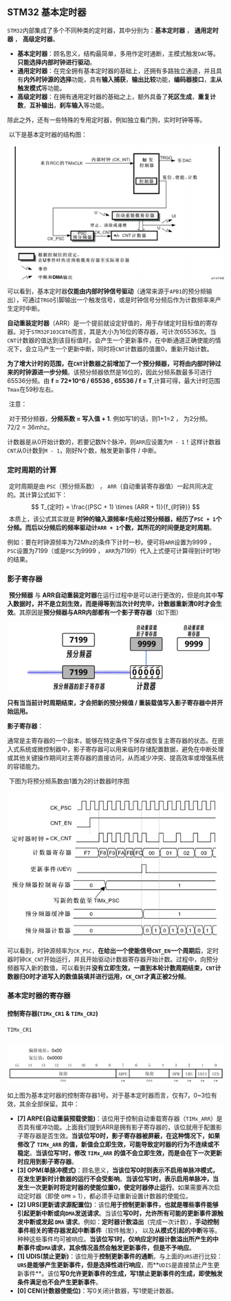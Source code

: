 ## STM32 基本定时器

​	`STM32`内部集成了多个不同种类的定时器，其中分别为：**基本定时器** ， **通用定时器** ， **高级定时器**。

- **基本定时器**：顾名思义，结构最简单，多用作定时通断，主模式触发`DAC`等。**只能选择内部时钟进行驱动**。
- **通用定时器**：在完全拥有基本定时器的基础上，还拥有多路独立通道，并且具有**内外时钟源的选择**功能，具有**输入捕获**，**输出比较**功能，**编码器接口**，**主从触发模式**等功能。
- **高级定时器**：在拥有通用定时器的基础之上，额外具备了**死区生成**，**重复计数**，**互补输出**，**刹车输入**等功能。

除此之外，还有一些特殊的专用定时器，例如独立看门狗，实时时钟等等。

​	以下是基本定时器的结构图：

<img src="../../Pic/TIMb1.png" style="zoom:60%;" />

​	可以看到，基本定时器**仅能由内部时钟信号驱动**（通常来源于`APB1`的预分频输出），可通过`TRGO`引脚输出一个触发信号，或是时钟信号分频后作为计数频率来产生定时中断。

​	**自动重装定时器**（ARR）是一个提前就设定好值的，用于存储定时目标值的寄存器。对于`STM32F103C8T6`而言，其是大小为16位的寄存器，可计次65536次。当`CNT`计数器的值达到该目标值时，会产生一个更新事件，在中断通道正确使能的情况下，会立马产生一个更新中断，同时将`CNT`计数器的值置0，重新开始计数。

​	**为了增大计时的范围，在`CNT`计数器之前增加了一个预分频器，可将由内部时钟过来的时钟源进一步分频**。该预分频器依然是16位的，因此分频系数最多可进行65536分频。由 **f = 72*10^6 / 65536 , 65536 / f = T**,计算可得，最大计时范围`Tmax`在59秒左右。

​	注意：

​	对于预分频器，**分频系数 = 写入值 + 1**. 例如写1的话，则1+1=2 ， 为2分频。72/2 = 36mhz。

​	计数器是从0开始计数的，若要记数N个脉冲，则`ARR`应设置为`M - 1`！这样计数器`CNT`从0计数到`M - 1`，刚好N个数，触发更新事件 / 中断。

### 定时周期的计算

​	定时周期是由 `PSC`（预分频系数） ， `ARR`（自动重装寄存器值）一起共同决定的。其计算公式如下：
$$
T_{定时} = \frac{(PSC + 1) \times (ARR + 1)}{f_{时钟}}
$$
​	本质上，该公式其实就是 **时钟的输入源频率`f`先经过预分频器，经历了`PSC + 1`个分频。而后以分频后的频率驱动计`ARR + 1`个数，其所花的时间便是定时周期**。

​	例如：要在时钟源频率为72Mhz的条件下计时一秒。便可将`ARR`设置为9999 ， `PSC`设置为7199（或是`PSC`为9999 ， `ARR`为7199）代入上式便可计算得到计时1秒的结果。

### 影子寄存器

​	**预分频器** 与 **ARR自动重装定时器**在运行过程中是可以进行更改的，但是向其中**写入数据时，并不是立刻生效，而是得等到当次计时完毕，计数器重新清0时才会生效**。其原因是**预分频器与ARR内部都有一个影子寄存器**（如下图）

<img src="../../Pic/TIMb2.png" style="zoom: 80%;" />

**只有当当前计时周期结束，才会把新的预分频值 / 重装载值写入影子寄存器中并开始运用。**

**影子寄存器**：

​	通常是主寄存器的一个副本，能够在特定条件下保存或恢复主寄存器的状态。在嵌入式系统或微控制器中，影子寄存器可以用来临时存储配置数据，避免在中断处理或其他关键操作期间对主寄存器的直接访问，从而减少冲突、提高效率或增强系统的容错能力。

​	下图为将预分频系数由1置为2的计数器时序图

<img src="../../Pic/TIMb3.png" style="zoom:67%;" />

​	可以看到，时钟源频率为`CK_PSC`，**在给出一个使能信号`CNT_EN`一个周期后**，定时器时钟`CK_CNT`开始运行，并且开始驱动计数器寄存器开始计数。过程中，向预分频器写入新的数值，可以看到并**没有立即生效，一直到本轮计数周期结束，`CNT`计数器归0时才进写入的数值装填并进行运用，`CK_CNT`才真正被2分频**。

### 	基本定时器的寄存器

#### **控制寄存器**(`TIMx_CR1` & `TIMx_CR2`)

`TIMx_CR1`

​	<img src="../../Pic/TIMCR1.png" style="zoom: 80%;" />

​	如上图为基本定时器的控制寄存器1号。对于基本定时器而言，仅有7，0~3位有效，其余全部保留。其中：

- **[7]  ARPE(自动重装预载使能)**：该位用于控制自动重载寄存器（`TIMx_ARR`）是否具有缓冲功能。上面我们提到ARR是拥有影子寄存器的，该位就用于配置影子寄存器是否生效。**当该位写0时，影子寄存器被屏蔽，在这种情况下，如果修改了 `TIMx_ARR` 的值，新值会立即生效，可能导致定时器的行为不连续或不稳定**。**当该位写1时，修改 `TIMx_ARR` 的值不会立即生效，而是会在下一次更新时应用到影子寄存器**。
- **[3] OPM(单脉冲模式)**：顾名思义，**当该位写0时则表示不启用单脉冲模式，在发生更新时计数器的运行不会受影响**。**当该位写1时，表示启用单脉冲，当发生一次更新时将定时器的使能位置0，使定时器停止运行**。如果需要再次启动定时器（即使 `OPM` = 1），都必须手动重新设置计数器的使能位。
- **[2] URS(更新请求源配置位)**：该位**用于控制更新事件，也就是哪些事件能够引起更新中断或向`DMA`发送请求**。当该位**写0时，允许所有可能的更新事件源触发中断或发起 `DMA` 请求**。例如：**定时器计数溢出**（完成一次计数），**手动控制事件相关的寄存器发起中断事件**（软件触发）， 以及**从模式引起的中断**等等。种种这些事件均可被响应。**当该位写1时，仅响应定时器计数溢出所产生的中断事件或`DMA`请求，其余情况虽然会触发更新事件，但是不予响应**。
- **[1] UDIS(禁止更新)**：该位用于**控制更新事件的通断**。与上面的`URS`进行比较：**`URS`是能够产生更新事件，但是选择性进行响应**，而**`UDIS`是直接禁止产生更新事件**。该位**写0允许更新事件的生成，写1禁止更新事件的生成，即使触发条件满足也不会产生更新事件**。
- **[0] CEN(计数器使能位)**：写0关闭计数器，写1使能计数器。







